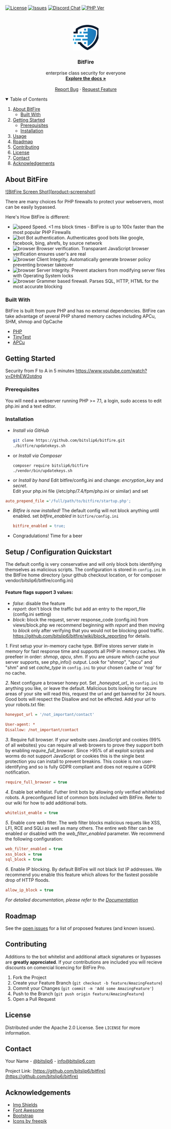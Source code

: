
<!-- SHIELDS -->
[![License](https://img.shields.io/badge/license-AGPL%203.0-blue)](https://www.gnu.org/licenses/agpl-3.0.en.html)
[![Issues](https://img.shields.io/github/issues/bitslip6/bitfire)](https://github.com/bitslip6/bitfire) [![Discord Chat](https://img.shields.io/discord/793172132191928341)](https://discord.gg/VZ3C3bFK) [![PHP Ver](https://img.shields.io/badge/php->7.1-blue)](https://php)



<!-- PROJECT LOGO -->
<br />
<p align="center">
  <a href="https://github.com/bitslip6/bitfire">
    <img src="views/bitslip.png" alt="Logo" width="80" height="80">
  </a>

  <h3 align="center">BitFire</h3>

  <p align="center">
enterprise class security for everyone
    <br />
    <a href="https://github.com/bitslip6/bitfire/wiki"><strong>Explore the docs »</strong></a>
    <br />
    <br /><!--
    <a href="https://github.com/othneildrew/Best-README-Template">View Demo</a>
    ·
    -->
    <a href="https://github.com/bitslip6/bitfire/issues">Report Bug</a>
    ·
    <a href="https://github.com/bitslip6/bitfire/issues">Request Feature</a>
  </p>
</p>



<!-- TABLE OF CONTENTS -->
<details open="open">
  <summary>Table of Contents</summary>
  <ol>
    <li>
      <a href="#about-the-project">About BitFire</a>
      <ul>
        <li><a href="#built-with">Built With</a></li>
      </ul>
    </li>
    <li>
      <a href="#getting-started">Getting Started</a>
      <ul>
        <li><a href="#prerequisites">Prerequisites</a></li>
        <li><a href="#installation">Installation</a></li>
      </ul>
    </li>
    <li><a href="#usage">Usage</a></li>
    <li><a href="#roadmap">Roadmap</a></li>
    <li><a href="#contributing">Contributing</a></li>
    <li><a href="#license">License</a></li>
    <li><a href="#contact">Contact</a></li>
    <li><a href="#acknowledgements">Acknowledgements</a></li>
  </ol>
</details>



<!-- ABOUT THE PROJECT -->
## About BitFire

[![BitFire Screen Shot][product-screenshot]](https://example.com)

There are many choices for PHP firewalls to protect your webservers, most can be easily bypassed.

Here's How BitFire is different:
* ![speed](https://fonts.gstatic.com/s/i/materialicons/speed/v6/24px.svg) Speed. <1 ms block times - BitFire is up to 100x faster than the most popular PHP Firewalls
* ![bot](https://fonts.gstatic.com/s/i/materialicons/dns/v6/24px.svg) Bot authentication. Authenticates good bots like google, facebook, bing, ahrefs, by source network
* ![browser](https://fonts.gstatic.com/s/i/materialicons/computer/v6/24px.svg) Browser verification. Transparant JavaScript browser verification ensures user's are real
* ![browser](https://fonts.gstatic.com/s/i/materialicons/policy/v6/24px.svg) Client Integrity. Automatically generate browser policy preventing browser takeover
* ![browser](https://fonts.gstatic.com/s/i/materialicons/lock/v6/24px.svg) Server Integrity. Prevent atackers from modifying server files with Operating System locks
* ![browser](https://fonts.gstatic.com/s/i/materialicons/text_rotation_none/v6/24px.svg) Grammer based firewall.  Parses SQL, HTTP, HTML for the most accurate blocking


### Built With

BitFire is built from pure PHP and has no external dependencies.  BitFire can take advantage of several PHP shared memory caches including APCu, SHM, shmop and OpCache
* [PHP](https://php.com)
* [TinyTest](https://github.com/bitslip6/tinytest)
* [APCu](https://pecl.php.net/package/APCU)



<!-- GETTING STARTED -->
## Getting Started

Security from F to A in 5 minutes https://www.youtube.com/watch?v=DHhEW2otdng

### Prerequisites

You will need a webserver running PHP >= 7.1, a login, sudo access to edit php.ini and a text editor.


### Installation

- *Install via GitHub*
   ```sh
   git clone https://github.com/bitslip6/bitfire.git
   ./bitfire/updatekeys.sh
   ```
- or *Install via Composer*
   ```
   composer require bitslip6/bitfire
   ./vendor/bin/updatekeys.sh
   ```
- or *Install by hand*
Edit bitfire/config.ini and change: *_encryption_key_* and *_secret_*.  
Edit your php.ini file (/etc/php/7.4/fpm/php.ini or similar) and set 
```ini 
auto_prepend_file ='/full/path/to/bitfire/startup.php';
```

- *Bitfire is now installed!* The default config will not block anything until enabled.  set *_bitfire_enabled_* in `bitfire/config.ini`
   ```ini
   bitfire_enabled = true;
   ```
- Congradulations! Time for a beer



<!-- SETUP -->
## Setup / Configuration Quickstart

The default config is very conservative and will only block
bots identifying themselves as malicious scripts. The configuration is stored in `config.ini` in the BitFire
home directory (your github checkout location, or for composer vendor/bitslip6/bitfire/config.ini)

#### Feature flags support 3 values:
 - *false*: disable the feature
 - *report*: don't block the traffic but add an entry to the report_file (config.ini setting)
 - *block*: block the request, server response_code (config.ini) from views/block.php
 we recommend beginning with _report_ and then moving to *block* only after verifying that you would not be blocking good traffic.  https://github.com/bitslip6/bitfire/wiki/block_reporting for details.
 

*1*. First setup your in-memory cache type.  BitFire stores server state in memory for fast response 
time and supports all PHP in memory caches. We preefeer in order: *shmop*, *apcu*, *shm*.  If you
are unsure which cache your server supports, see php_info() output.  Look for "shmop", "apcu" and "shm"
and set *_cache_type_* in `config.ini` to your chosen cache or 'nop' for no cache.


*2*. Next configure a browser honey pot.  Set *_honeypot_url*_ in `config.ini` to anything you like, 
or leave the default.  Malicious bots looking for secure areas of your site will read this, request
the url and get banned for 24 hours.  Good bots will respect the Disallow and not be effected. Add 
your url to your robots.txt file:
```ini
honeypot_url = '/not_important/contact'
```

```ini
User-agent: *
Disallow: /not_important/contact
```


*3*. Require full browser.  If your website uses JavaScript and cookies (99% of all websites) you can
require all web browers to prove they support both by enabling *require_full_browser*.  Since >95% of
all exploit scripts and worms do not support JavaScript or cookies this is the single best protection
you can install to prevent breakins.  This cookie is non user-identifying and so is fully GDPR compliant
and does not require a GDPR notification.
```ini
require_full_browser = true
```


*4*. Enable bot whitelist.  Futher limit bots by allowing only verified whitelisted robots.  A preconfigured
list of common bots included with BitFire.  Refer to our wiki for how to add additional bots.
```ini
whitelist_enable = true
```

*5*. Enable core web filter.  The web filter blocks malicious requets like XSS, LFI, RCE and SQLi as well as many others.
The entire web filter can be enabled or disabled with the *web_filter_enabled* parameter.  We recommend
the following configuration:
```ini
web_filter_enabled = true
xss_block = true
sql_block = true
```

*6*. Enable IP blocking.  By default BitFire will not black list IP addresses.  We recommend you enable this feature which allows for the fastest possbile drop of HTTP floods.
```ini
allow_ip_block = true
```



_For detailed documentation, please refer to the [Documentation](https://github.com/bitslip6/bitfire/wiki)_



<!-- ROADMAP -->
## Roadmap

See the [open issues](https://github.com/bitslip6/bitfire/issues) for a list of proposed features (and known issues).



<!-- CONTRIBUTING -->
## Contributing

Additions to the bot whitelist and additional attack signatures or bypasses are **greatly appreciated**.  If your contributions are included you will recieve discounts on comercial licencing for BitFire Pro.

1. Fork the Project
2. Create your Feature Branch (`git checkout -b feature/AmazingFeature`)
3. Commit your Changes (`git commit -m 'Add some AmazingFeature'`)
4. Push to the Branch (`git push origin feature/AmazingFeature`)
5. Open a Pull Request



<!-- LICENSE -->
## License

Distributed under the Apache 2.0 License. See `LICENSE` for more information.



<!-- CONTACT -->
## Contact

Your Name - [@bitslip6](https://twitter.com/bitslip6) - info@bitslip6.com

Project Link: [https://github.com/bitslip6/bitfire](https://github.com/bitslip6/bitfire)



<!-- ACKNOWLEDGEMENTS -->
## Acknowledgements
* [Img Shields](https://shields.io)
* [Font Awesome](https://fontawesome.com)
* [Bootstrap](https://getbootstrap.com)
* [Icons by freepik](https://www.flaticon.com/authors/freepik)
